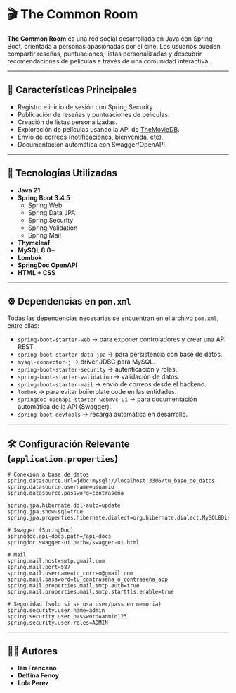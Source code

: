 
# 🎬 The Common Room

**The Common Room** es una red social desarrollada en Java con Spring Boot, orientada a personas apasionadas por el cine. Los usuarios pueden compartir reseñas, puntuaciones, listas personalizadas y descubrir recomendaciones de películas a través de una comunidad interactiva.

---

## 🌟 Características Principales

- Registro e inicio de sesión con Spring Security.
- Publicación de reseñas y puntuaciones de películas.
- Creación de listas personalizadas.
- Exploración de películas usando la API de [TheMovieDB](https://www.themoviedb.org/).
- Envío de correos (notificaciones, bienvenida, etc).
- Documentación automática con Swagger/OpenAPI.

---

## 🔧 Tecnologías Utilizadas

- **Java 21**
- **Spring Boot 3.4.5**
  - Spring Web
  - Spring Data JPA
  - Spring Security
  - Spring Validation
  - Spring Mail
- **Thymeleaf**
- **MySQL 8.0+**
- **Lombok**
- **SpringDoc OpenAPI**
- **HTML + CSS**

---

## ⚙️ Dependencias en `pom.xml`

Todas las dependencias necesarias se encuentran en el archivo `pom.xml`, entre ellas:

- `spring-boot-starter-web` → para exponer controladores y crear una API REST.
- `spring-boot-starter-data-jpa` → para persistencia con base de datos.
- `mysql-connector-j` → driver JDBC para MySQL.
- `spring-boot-starter-security` → autenticación y roles.
- `spring-boot-starter-validation` → validación de datos.
- `spring-boot-starter-mail` → envío de correos desde el backend.
- `lombok` → para evitar boilerplate code en las entidades.
- `springdoc-openapi-starter-webmvc-ui` → para documentación automática de la API (Swagger).
- `spring-boot-devtools` → recarga automática en desarrollo.

---

## 🛠️ Configuración Relevante (`application.properties`)

```properties
# Conexión a base de datos
spring.datasource.url=jdbc:mysql://localhost:3306/tu_base_de_datos
spring.datasource.username=usuario
spring.datasource.password=contraseña

spring.jpa.hibernate.ddl-auto=update
spring.jpa.show-sql=true
spring.jpa.properties.hibernate.dialect=org.hibernate.dialect.MySQL8Dialect

# Swagger (SpringDoc)
springdoc.api-docs.path=/api-docs
springdoc.swagger-ui.path=/swagger-ui.html

# Mail
spring.mail.host=smtp.gmail.com
spring.mail.port=587
spring.mail.username=tu_correo@gmail.com
spring.mail.password=tu_contraseña_o_contraseña_app
spring.mail.properties.mail.smtp.auth=true
spring.mail.properties.mail.smtp.starttls.enable=true

# Seguridad (solo si se usa user/pass en memoria)
spring.security.user.name=admin
spring.security.user.password=admin123
spring.security.user.roles=ADMIN
```

---

## 👨‍💻 Autores

- **Ian Francano**
- **Delfina Fenoy**
- **Lola Perez**

